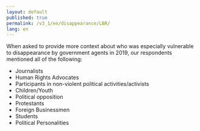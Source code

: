 ```yaml
---
layout: default
published: true
permalink: /v3_1/en/disappearance/LBR/
lang: en
---
```

When asked to provide more context about who was especially vulnerable to disappearance by government agents in 2019, our respondents mentioned all of the following: 

- Journalists 
- Human Rights Advocates 
- Participants in non-violent political activities/activists 
- Children/Youth 
- Political opposition 
- Protestants 
- Foreign Businessmen 
- Students 
- Political Personalities
 